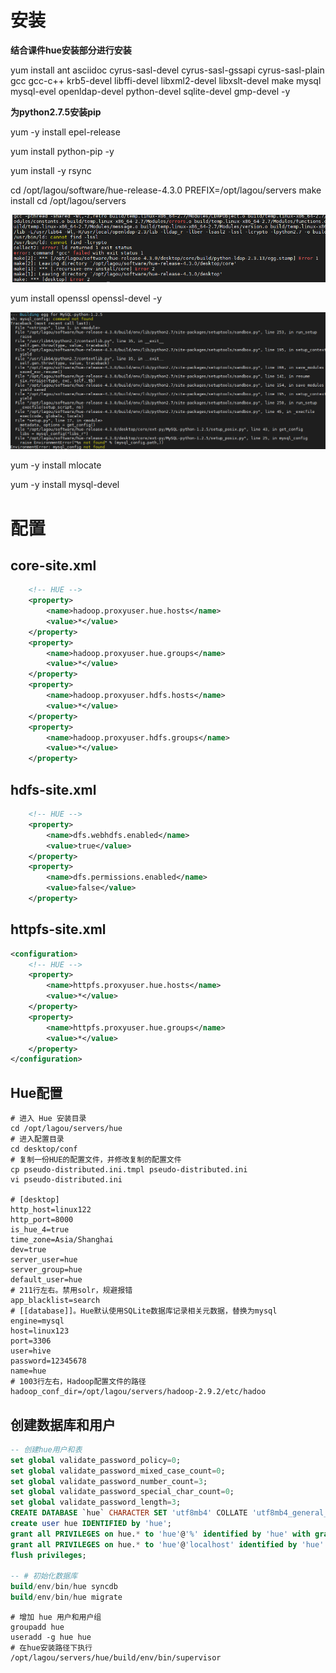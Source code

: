 # 安装

**结合课件hue安装部分进行安装**

yum install ant asciidoc cyrus-sasl-devel cyrus-sasl-gssapi cyrus-sasl-plain gcc gcc-c++ krb5-devel libffi-devel libxml2-devel libxslt-devel make mysql mysql-evel openldap-devel python-devel sqlite-devel gmp-devel -y



**为python2.7.5安装pip**

 yum -y install epel-release 

yum install python-pip -y



yum install -y rsync



cd /opt/lagou/software/hue-release-4.3.0
PREFIX=/opt/lagou/servers make install
cd /opt/lagou/servers

![image-20210405223403239](.\图片\编译Hue报错.png)

yum install openssl openssl-devel -y

![image-20210405224145349](.\图片\安装hue错误MySQL的.png)

yum  -y install mlocate

yum -y install mysql-devel



# 配置

## core-site.xml

```xml
    <!-- HUE -->
    <property>
        <name>hadoop.proxyuser.hue.hosts</name>
        <value>*</value>
    </property>
    <property>
    	<name>hadoop.proxyuser.hue.groups</name>
      	<value>*</value>
    </property>
    <property>
        <name>hadoop.proxyuser.hdfs.hosts</name>
        <value>*</value>
    </property>
    <property>
        <name>hadoop.proxyuser.hdfs.groups</name>
        <value>*</value>
    </property>
```

## hdfs-site.xml

```xml
    <!-- HUE -->
    <property>
        <name>dfs.webhdfs.enabled</name>
        <value>true</value>
    </property>
    <property>
        <name>dfs.permissions.enabled</name>
        <value>false</value>
    </property>
```

## httpfs-site.xml

```xml
<configuration>
    <!-- HUE -->
    <property>
        <name>httpfs.proxyuser.hue.hosts</name>
        <value>*</value>
    </property>
    <property>
        <name>httpfs.proxyuser.hue.groups</name>
        <value>*</value>
    </property>
</configuration>
```

## Hue配置

```shell
# 进入 Hue 安装目录
cd /opt/lagou/servers/hue
# 进入配置目录
cd desktop/conf
# 复制一份HUE的配置文件，并修改复制的配置文件
cp pseudo-distributed.ini.tmpl pseudo-distributed.ini
vi pseudo-distributed.ini

# [desktop]
http_host=linux122
http_port=8000
is_hue_4=true
time_zone=Asia/Shanghai
dev=true
server_user=hue
server_group=hue
default_user=hue
# 211行左右。禁用solr，规避报错
app_blacklist=search 
# [[database]]。Hue默认使用SQLite数据库记录相关元数据，替换为mysql
engine=mysql
host=linux123
port=3306
user=hive
password=12345678
name=hue
# 1003行左右，Hadoop配置文件的路径
hadoop_conf_dir=/opt/lagou/servers/hadoop-2.9.2/etc/hadoo
```

## 创建数据库和用户

```sql
-- 创建hue用户和表
set global validate_password_policy=0;
set global validate_password_mixed_case_count=0;
set global validate_password_number_count=3;
set global validate_password_special_char_count=0;
set global validate_password_length=3;
CREATE DATABASE `hue` CHARACTER SET 'utf8mb4' COLLATE 'utf8mb4_general_ci';
create user hue IDENTIFIED by 'hue';
grant all PRIVILEGES on hue.* to 'hue'@'%' identified by 'hue' with grant option;
grant all PRIVILEGES on hue.* to 'hue'@'localhost' identified by 'hue' with grant option;
flush privileges;

-- # 初始化数据库
build/env/bin/hue syncdb
build/env/bin/hue migrate
```



```shell
# 增加 hue 用户和用户组
groupadd hue
useradd -g hue hue
# 在hue安装路径下执行
/opt/lagou/servers/hue/build/env/bin/supervisor
```

